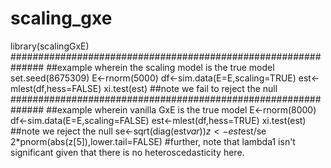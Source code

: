 # scaling_gxe
library(scalingGxE)
##############################################################
##example wherein the scaling model is the true model
set.seed(8675309)
E<-rnorm(5000)
df<-sim.data(E=E,scaling=TRUE)
est<-mlest(df,hess=FALSE)
xi.test(est)
##note we fail to reject the null
##############################################################
##example wherein vanilla GxE is the true model
E<-rnorm(8000)
df<-sim.data(E=E,scaling=FALSE)
est<-mlest(df,hess=TRUE)
xi.test(est)
##note we reject the null
se<-sqrt(diag(est$var))
z<-est$est/se
2*pnorm(abs(z[5]),lower.tail=FALSE) #further, note that lambda1 isn't significant given that there is no heteroscedasticity here.
